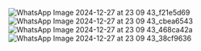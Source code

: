 ![WhatsApp Image 2024-12-27 at 23 09 43_f21e5d69](https://github.com/user-attachments/assets/8fcfb413-f8ec-4466-9998-897c098520a1)
![WhatsApp Image 2024-12-27 at 23 09 43_cbea6543](https://github.com/user-attachments/assets/4988d2e1-0153-456c-a25d-025200cfd980)
![WhatsApp Image 2024-12-27 at 23 09 43_468ca42a](https://github.com/user-attachments/assets/51967aa0-d64a-4705-9ccd-bb86a4703c7a)
![WhatsApp Image 2024-12-27 at 23 09 43_38cf9636](https://github.com/user-attachments/assets/8c65efeb-f753-4f36-9043-48d4d791050e)

